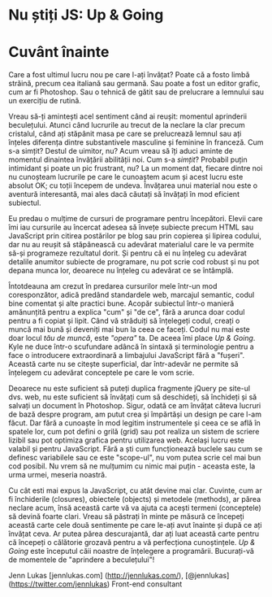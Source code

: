 # Nu știți JS: Up & Going
# Cuvânt înainte 


Care a fost ultimul lucru nou pe care l-ați învățat? Poate că a fosto limbă străină, precum cea italiană sau germană. Sau poate a fost un editor grafic, cum ar fi Photoshop. Sau o tehnică de gătit sau de prelucrare a lemnului sau un exercițiu de rutină. 

Vreau să-ți amintești acel sentiment când ai reușit: momentul aprinderii beculețului. Atunci când lucrurile au trecut de la neclare la clar precum cristalul, când ați stăpânit masa pe care se prelucrează lemnul sau ați înțeles diferența dintre substantivele masculine și feminine în franceză. Cum s-a simțit? Destul de uimitor, nu? Acum vreau să îți aduci aminte de momentul dinaintea învățării abilității noi. Cum s-a *simțit*? Probabil puțin intimidant și poate un pic frustrant, nu? La un moment dat, fiecare dintre noi nu cunoșteam lucrurile pe care le cunoaștem acum și acest lucru este absolut OK; cu toții începem de undeva. Învățarea unui material nou este o aventură interesantă, mai ales dacă căutați să învățați în mod eficient subiectul.

Eu predau o mulțime de cursuri de programare pentru începători. Elevii care îmi iau cursurile au încercat adesea să învețe subiecte precum HTML sau JavaScript prin citirea postărilor pe blog sau prin copierea și lipirea codului, dar nu au reușit să stăpânească cu adevărat materialul care le va permite să-și programeze rezultatul dorit. Și pentru că ei nu înțeleg cu adevărat detalile anumitor subiecte de programare, nu pot scrie cod robust și nu pot depana munca lor, deoarece nu înțeleg cu adevărat ce se întâmplă.

Întotdeauna am crezut în predarea cursurilor mele într-un mod coresponzător, adică predând standardele web, marcajul semantic, codul bine comentat și alte practici bune. Acopăr subiectul într-o manieră amănunțită pentru a explica "cum" și "de ce", fără a arunca doar codul pentru a fi copiat și lipit. Când vă străduiți să înțelegeți codul, creați o muncă mai bună și deveniți mai bun la ceea ce faceți. Codul nu mai este doar locul *tău de muncă*, este *"opera"* ta. De aceea îmi place *Up & Going*. Kyle ne duce într-o scufundare adâncă în sintaxă și terminologie pentru a face o introducere extraordinară a limbajului JavaScript fără a "fușeri". Această carte nu se citește superficial, dar într-adevăr ne permite să înțelegem cu adevărat conceptele pe care le vom scrie.

Deoarece nu este suficient să puteți duplica fragmente jQuery pe site-ul dvs. web, nu este suficient să învățați cum să deschideți, să închideți și să salvați un document în Photoshop. Sigur, odată ce am învățat câteva lucruri de bază despre program, am putut crea și împărtăși un design pe care l-am făcut. Dar fără a cunoaște în mod legitim instrumentele și ceea ce se află în spatele lor, cum pot defini o grilă (grid) sau pot realiza un sistem de scriere lizibil sau pot optimiza grafica pentru utilizarea web. Același lucru este valabil și pentru JavaScript. Fără a ști cum funcționează buclele sau cum se definesc variabilele sau ce este "scope-ul", nu vom putea scrie cel mai bun cod posibil. Nu vrem să ne mulțumim cu nimic mai puțin - aceasta este, la urma urmei, meseria noastră.

Cu cât esti mai expus la JavaScript, cu atât devine mai clar. Cuvinte, cum ar fi închiderile (closures), obiectele (objects) și metodele (methods), ar părea neclare acum, însă această carte vă va ajuta ca acești termeni (conceptele) să devină foarte clari. Vreau să păstrați în minte pe măsură ce începeți această carte cele două sentimente pe care le-ați avut înainte și după ce ați învățat ceva. Ar putea părea descurajantă, dar ați luat această carte pentru că începeți o călătorie grozavă pentru a vă perfecționa cunoștințele. *Up & Going* este începutul căii noastre de înțelegere a programării. Bucurați-vă de momentele de "aprindere a beculețului"!

Jenn Lukas
[jennlukas.com] (http://jennlukas.com/), [@jennlukas] (https://twitter.com/jennlukas)
Front-end consultant
